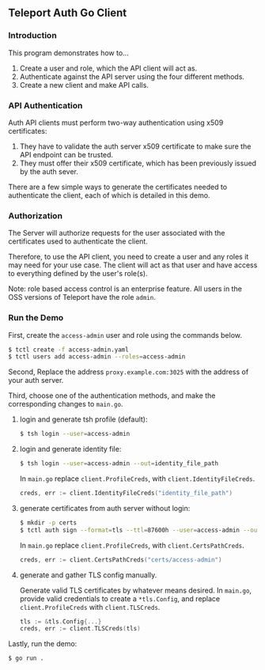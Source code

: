 ## Teleport Auth Go Client

### Introduction

This program demonstrates how to...

1. Create a user and role, which the API client will act as.
2. Authenticate against the API server using the four different methods.
3. Create a new client and make API calls.

### API Authentication

Auth API clients must perform two-way authentication using x509 certificates:

1. They have to validate the auth server x509 certificate to make sure the
   API endpoint can be trusted.
2. They must offer their x509 certificate, which has been previously issued
   by the auth sever.

There are a few simple ways to generate the certificates needed to authenticate the client, each of which is detailed in this demo.

### Authorization

The Server will authorize requests for the user associated with the certificates used to authenticate the client. 

Therefore, to use the API client, you need to create a user and any roles it may need for your use case. The client will act as that user and have access to everything defined by the user's role(s).

Note: role based access control is an enterprise feature. All users in the OSS versions of Teleport have the role `admin`.

### Run the Demo

First, create the `access-admin` user and role using the commands below.

```bash
$ tctl create -f access-admin.yaml
$ tctl users add access-admin --roles=access-admin
```

Second, Replace the address `proxy.example.com:3025` with the address of your auth server.

Third, choose one of the authentication methods, and make the corresponding changes to `main.go`.

1. login and generate tsh profile (default):

   ```bash 
   $ tsh login --user=access-admin
   ```

2. login and generate identity file:

   ```bash
   $ tsh login --user=access-admin --out=identity_file_path
   ```

   In `main.go` replace `client.ProfileCreds`, with `client.IdentityFileCreds`.

   ```go
   creds, err := client.IdentityFileCreds("identity_file_path")
   ```

3. generate certificates from auth server without login:

   ```bash
   $ mkdir -p certs
   $ tctl auth sign --format=tls --ttl=87600h --user=access-admin --out=certs/access-admin
   ```

   In `main.go` replace `client.ProfileCreds`, with `client.CertsPathCreds`.

   ```go
   creds, err := client.CertsPathCreds("certs/access-admin")
   ```

4. generate and gather TLS config manually.

   Generate valid TLS certificates by whatever means desired. In `main.go`, provide valid credentials to create a `*tls.Config`, and replace `client.ProfileCreds` with `client.TLSCreds`.

   ```go
   tls := &tls.Config{...}
   creds, err := client.TLSCreds(tls)
   ```

Lastly, run the demo:

```bash
$ go run .
```
